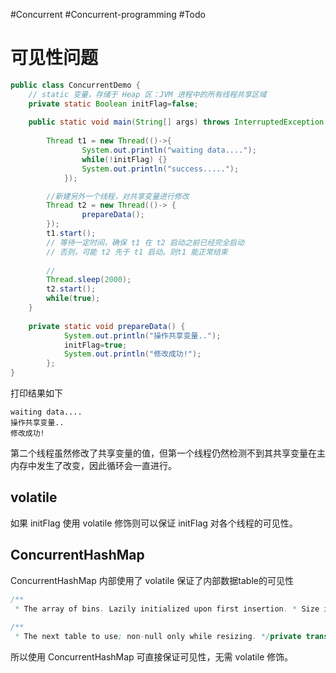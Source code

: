 #Concurrent #Concurrent-programming #Todo 

# 可见性问题
```java
public class ConcurrentDemo {
    // static 变量，存储于 Heap 区：JVM 进程中的所有线程共享区域
	private static Boolean initFlag=false;
	
	public static void main(String[] args) throws InterruptedException {
		
		Thread t1 = new Thread(()->{
				System.out.println("waiting data....");
				while(!initFlag) {}
				System.out.println("success.....");	
			});

		//新建另外一个线程，对共享变量进行修改
		Thread t2 = new Thread(()-> {
				prepareData();				
		});
		t1.start();
		// 等待一定时间，确保 t1 在 t2 启动之前已经完全启动
		// 否则，可能 t2 先于 t1 启动。则t1 能正常结束
	
		// 
		Thread.sleep(2000);
		t2.start();
		while(true);
	}
	
	private static void prepareData() {
			System.out.println("操作共享变量..");
			initFlag=true;
			System.out.println("修改成功!");
		};
}
```

打印结果如下

```
waiting data....
操作共享变量..
修改成功!
```

第二个线程虽然修改了共享变量的值，但第一个线程仍然检测不到其共享变量在主内存中发生了改变，因此循环会一直进行。

## volatile
如果  initFlag 使用 volatile 修饰则可以保证 initFlag 对各个线程的可见性。

## ConcurrentHashMap
ConcurrentHashMap 内部使用了 volatile 保证了内部数据table的可见性

```java
/**  
 * The array of bins. Lazily initialized upon first insertion. * Size is always a power of two. Accessed directly by iterators. */transient volatile Node<K,V>[] table;  
  
/**  
 * The next table to use; non-null only while resizing. */private transient volatile Node<K,V>[] nextTable;
```

所以使用 ConcurrentHashMap 可直接保证可见性，无需 volatile 修饰。
